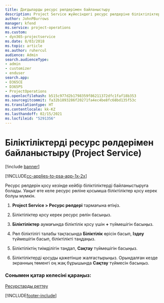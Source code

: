 ```yaml
---
title: Дағдыларды ресурс рөлдерімен байланыстыру
description: Project Service жүйесіндегі ресурс рөлдеріне біліктіліктерді байланыстыру жолы
author: JohnPBurrows
manager: kfend
ms.service: project-operations
ms.custom:
- dyn365-projectservice
ms.date: 8/03/2018
ms.topic: article
ms.author: ruhercul
audience: Admin
search.audienceType:
- admin
- customizer
- enduser
search.app:
- D365CE
- D365PS
- ProjectOperations
ms.openlocfilehash: b515c977d2b1798359f86211372dfc1faf18b353
ms.sourcegitcommit: fa32b1893286f20271fa4ec4be8fc68bd135f53c
ms.translationtype: HT
ms.contentlocale: kk-KZ
ms.lasthandoff: 02/15/2021
ms.locfileid: "5291356"
---
```

# <a name="associate-skills-with-resource-roles-project-service"></a>Біліктіліктерді ресурс рөлдерімен байланыстыру (Project Service)

[!include [banner](../includes/psa-now-project-operations.md)]

[!INCLUDE[cc-applies-to-psa-app-1x-2x](../includes/cc-applies-to-psa-app-1x-2x.md)]

Ресурс рөлдерін қосу кезінде кейбір біліктіліктерді байланыстыруға болады. Уақыт өте келе ресурс рөліне қосымша біліктіліктер қосу керек болуы мүмкін.  
  
1.  **Project Service > Ресурс рөлдері** тармағына өтіңіз.  
  
2.  Біліктіліктер қосу керек ресурс рөлін басыңыз.  
  
3.  **Біліктіліктер** аумағында біліктілік қосу үшін **+** түймешігін басыңыз.  
  
4.  Рөл біліктілігі талабы тақтасында **Біліктілік** өрісін басып, **Іздеу** түймешігін басып, біліктілікті таңдаңыз.  
  
5.  Біліктіліктің тиімділігін таңдап, **Сақтау** түймешігін басыңыз.  
  
6.  Біліктіліктерді қосуды қажетінше жалғастырыңыз. Орындалған кезде экранның төменгі оң жақ бұрышында **Сақтау** түймесін басыңыз.  
  
### <a name="see-also"></a>Сонымен қатар келесіні қараңыз:  
 [Ресурстарды реттеу](../psa/set-up-resources.md)


[!INCLUDE[footer-include](../includes/footer-banner.md)]